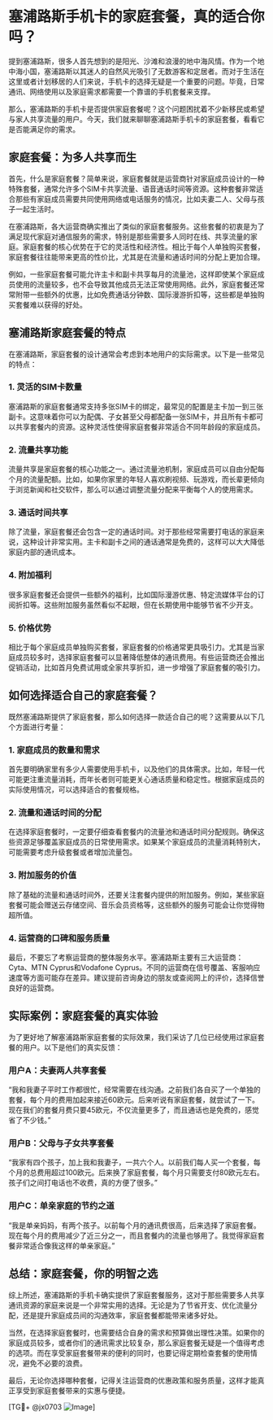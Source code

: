 # 塞浦路斯手机卡的家庭套餐，真的适合你吗？

提到塞浦路斯，很多人首先想到的是阳光、沙滩和浪漫的地中海风情。作为一个地中海小国，塞浦路斯以其迷人的自然风光吸引了无数游客和定居者。而对于生活在这里或者计划移居的人们来说，手机卡的选择无疑是一个重要的问题。毕竟，日常通讯、网络使用以及家庭需求都需要一个靠谱的手机套餐来支撑。

那么，塞浦路斯的手机卡是否提供家庭套餐呢？这个问题困扰着不少新移民或希望与家人共享流量的用户。今天，我们就来聊聊塞浦路斯手机卡的家庭套餐，看看它是否能满足你的需求。

## 家庭套餐：为多人共享而生

首先，什么是家庭套餐？简单来说，家庭套餐就是运营商针对家庭成员设计的一种特殊套餐，通常允许多个SIM卡共享流量、语音通话时间等资源。这种套餐非常适合那些有家庭成员需要共同使用网络或电话服务的情况，比如夫妻二人、父母与孩子一起生活时。

在塞浦路斯，各大运营商确实推出了类似的家庭套餐服务。这些套餐的初衷是为了满足现代家庭对通信服务的需求，特别是那些需要多人同时在线、共享流量的家庭。家庭套餐的核心优势在于它的灵活性和经济性。相比于每个人单独购买套餐，家庭套餐往往能带来更高的性价比，尤其是在流量和通话时间的分配上更加合理。

例如，一些家庭套餐可能允许主卡和副卡共享每月的流量池，这样即使某个家庭成员使用的流量较多，也不会导致其他成员无法正常使用网络。此外，家庭套餐还常常附带一些额外的优惠，比如免费通话分钟数、国际漫游折扣等，这些都是单独购买套餐难以获得的好处。

## 塞浦路斯家庭套餐的特点

在塞浦路斯，家庭套餐的设计通常会考虑到本地用户的实际需求。以下是一些常见的特点：

### 1. **灵活的SIM卡数量**
   塞浦路斯的家庭套餐通常支持多张SIM卡的绑定，最常见的配置是主卡加一到三张副卡。这意味着你可以为配偶、子女甚至父母都配备一张SIM卡，并且所有卡都可以共享套餐内的资源。这种灵活性使得家庭套餐非常适合不同年龄段的家庭成员。

### 2. **流量共享功能**
   流量共享是家庭套餐的核心功能之一。通过流量池机制，家庭成员可以自由分配每个月的流量配额。比如，如果你家里的年轻人喜欢刷视频、玩游戏，而长辈更倾向于浏览新闻和社交软件，那么可以通过调整流量分配来平衡每个人的使用需求。

### 3. **通话时间共享**
   除了流量，家庭套餐还会包含一定的通话时间。对于那些经常需要打电话的家庭来说，这种设计非常实用。主卡和副卡之间的通话通常是免费的，这样可以大大降低家庭内部的通讯成本。

### 4. **附加福利**
   很多家庭套餐还会提供一些额外的福利，比如国际漫游优惠、特定流媒体平台的订阅折扣等。这些附加服务虽然看似不起眼，但在长期使用中能够节省不少开支。

### 5. **价格优势**
   相比于每个家庭成员单独购买套餐，家庭套餐的价格通常更具吸引力。尤其是当家庭成员较多时，选择家庭套餐可以显著降低整体的通讯费用。有些运营商还会推出促销活动，比如首月免费试用或全家共享折扣，进一步增强了家庭套餐的吸引力。

## 如何选择适合自己的家庭套餐？

既然塞浦路斯提供了家庭套餐，那么如何选择一款适合自己的呢？这需要从以下几个方面进行考量：

### 1. **家庭成员的数量和需求**
   首先要明确家里有多少人需要使用手机卡，以及他们的具体需求。比如，年轻一代可能更注重流量消耗，而年长者则可能更关心通话质量和稳定性。根据家庭成员的实际使用情况，可以选择适合的套餐规格。

### 2. **流量和通话时间的分配**
   在选择家庭套餐时，一定要仔细查看套餐内的流量池和通话时间分配规则。确保这些资源足够覆盖家庭成员的日常使用需求。如果某个家庭成员的流量消耗特别大，可能需要考虑升级套餐或者增加流量包。

### 3. **附加服务的价值**
   除了基础的流量和通话时间外，还要关注套餐内提供的附加服务。例如，某些家庭套餐可能会赠送云存储空间、音乐会员资格等，这些额外的服务可能会让你觉得物超所值。

### 4. **运营商的口碑和服务质量**
   最后，不要忘了考察运营商的整体服务水平。塞浦路斯主要有三大运营商：Cyta、MTN Cyprus和Vodafone Cyprus。不同的运营商在信号覆盖、客服响应速度等方面可能存在差异。建议提前咨询身边的朋友或查阅网上的评价，选择信誉良好的运营商。

## 实际案例：家庭套餐的真实体验

为了更好地了解塞浦路斯家庭套餐的实际效果，我们采访了几位已经使用过家庭套餐的用户。以下是他们的真实反馈：

### 用户A：夫妻两人共享套餐
“我和我妻子平时工作都很忙，经常需要在线沟通。之前我们各自买了一个单独的套餐，每个月的费用加起来接近60欧元。后来听说有家庭套餐，就尝试了一下。现在我们的套餐月费只要45欧元，不仅流量更多了，而且通话也是免费的，感觉省了不少钱。”

### 用户B：父母与子女共享套餐
“我家有四个孩子，加上我和我妻子，一共六个人。以前我们每人买一个套餐，每个月的总费用超过100欧元。后来换了家庭套餐，每个月只需要支付80欧元左右。孩子们之间打电话也不收费，真的方便了很多。”

### 用户C：单亲家庭的节约之道
“我是单亲妈妈，有两个孩子。以前每个月的通讯费很高，后来选择了家庭套餐。现在每个月的费用减少了近三分之一，而且套餐内的流量也够用了。我觉得家庭套餐非常适合像我这样的单亲家庭。”

## 总结：家庭套餐，你的明智之选

综上所述，塞浦路斯的手机卡确实提供了家庭套餐服务，这对于那些需要多人共享通讯资源的家庭来说是一个非常实用的选择。无论是为了节省开支、优化流量分配，还是提升家庭成员间的沟通效率，家庭套餐都能带来诸多好处。

当然，在选择家庭套餐时，也需要结合自身的需求和预算做出理性决策。如果你的家庭成员较多，或者你们的通讯需求比较复杂，那么家庭套餐无疑是一个值得考虑的选项。而在享受家庭套餐带来的便利的同时，也要记得定期检查套餐的使用情况，避免不必要的浪费。

最后，无论你选择哪种套餐，记得关注运营商的优惠政策和服务质量，这样才能真正享受到家庭套餐带来的实惠与便捷。

[TG💪+ @jx0703 ![Image](https://github.com/user-attachments/assets/dbca1d08-cadb-493c-b0ec-ad6f7a83f270)]
